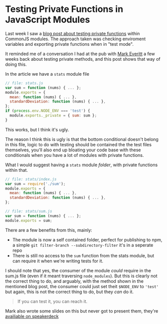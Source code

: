 # Testing Private Functions in JavaScript Modules

Last week I saw a [blog post about testing private functions](http://engineering.clever.com/2014/07/29/testing-private-functions-in-javascript-modules) within CommonJS modules. The approach taken was checking enviroment variables and exporting private functions when in "test mode".

It reminded me of a conversation I had at the pub with [Mark Everitt](https://twitter.com/qubyte) a few weeks back about testing private methods, and this post shows that way of doing this.

In the article we have a `stats` module file

```js
// file: stats.js
var sum = function (nums) { ... };
module.exports = {
  mean: function (nums) { ... },
  standardDeviation: function (nums) { ... },
};
if (process.env.NODE_ENV === 'test') {
  module.exports._private = { sum: sum };
}
```
This works, but I think it's ugly.

The reason I think this is ugly is that the bottom conditional doesn't belong in this file, logic to do with testing should be contained the the test files themselves, you'll also end up bloating your code base with these conditionals when you have a lot of modules with private functions.

What I would suggest having a `stats` module *folder*, with private functions within that.

```js
// file: stats/index.js
var sum = require('./sum');
module.exports = {
  mean: function (nums) { ... },
  standardDeviation: function (nums) { ... },
};
```

```js
// file: stats/sum.js
var sum = function (nums) { ... };
module.exports = sum;
```

There are a few benefits from this, mainly:

 - The module is now a self contained folder, perfect for publishing to npm, a simple `git filter-branch --subdirectory-filter` it's in a seperate repo
 - There is still no access to the `sum` function from the stats module, but can require it when we're writing tests for it.
 
I should note that yes, the consumer of the module *could* require in the sum.js file (even if it meant traversing `node_modules`). But this is clearly not the correct thing to do, and arguably, with the method shown in the mentioned blog post, the consumer could just set theit `$NODE_ENV` to `'test'` but again, this is not the correct thing to do, but they *can* do it. 

 > If you can test it, you can reach it.
 
Mark also wrote some slides on this but never got to present them, they're [availiable on speakerdeck](https://speakerdeck.com/qubyte/writing-testable-private-methods-with-node-dot-js-modules)